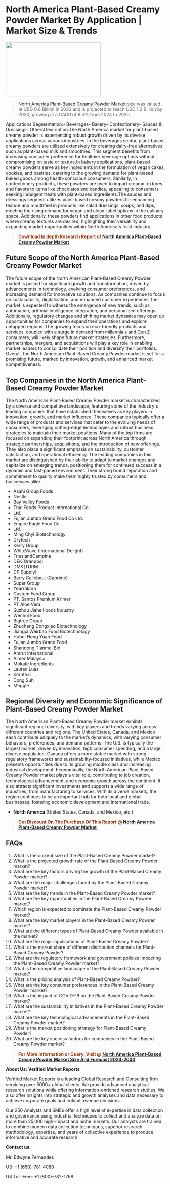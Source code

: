 <p><h1>North America Plant-Based Creamy Powder Market By Application | Market Size & Trends</h1><p><img class="aligncenter size-medium wp-image-105565" src="https://ffe5etoiles.com/wp-content/uploads/2025/01/MST7-300x171.png" alt="" width="300" height="171" /></p><blockquote><p><a href="https://www.verifiedmarketreports.com/download-sample/?rid=362772&utm_source=Github-NA&utm_medium=389" target="_blank">North America Plant-Based Creamy Powder Market</a> size was valued at USD 0.6 Billion in 2022 and is projected to reach USD 1.2 Billion by 2030, growing at a CAGR of 9.5% from 2024 to 2030.</p></blockquote>Applications Segmentation:- Beverages- Bakery- Confectionery- Sauces & Dressings- OthersDescription:The North America market for plant-based creamy powder is experiencing robust growth driven by its diverse applications across various industries. In the beverages sector, plant-based creamy powders are utilized extensively for creating dairy-free alternatives such as plant-based milk and smoothies. This segment benefits from increasing consumer preference for healthier beverage options without compromising on taste or texture.In bakery applications, plant-based creamy powders serve as key ingredients in the formulation of vegan cakes, cookies, and pastries, catering to the growing demand for plant-based baked goods among health-conscious consumers. Similarly, in confectionery products, these powders are used to impart creamy textures and flavors to items like chocolates and candies, appealing to consumers seeking indulgent treats with plant-based ingredients.The sauces and dressings segment utilizes plant-based creamy powders for enhancing texture and mouthfeel in products like salad dressings, soups, and dips, meeting the rising demand for vegan and clean-label options in the culinary space. Additionally, these powders find applications in other food products where creamy textures are desired, highlighting their versatility and expanding market opportunities within North America's food industry.</p><blockquote><p><span style="color: #993300;"><strong>Download In depth Research Report of <a href="https://www.verifiedmarketreports.com/download-sample/?rid=362772&utm_source=Github-NA&utm_medium=389">North America Plant-Based Creamy Powder Market</a></strong></span></p></blockquote><h2>Future Scope of the North America Plant-Based Creamy Powder Market</h2><p>The future scope of the North American Plant-Based Creamy Powder market is poised for significant growth and transformation, driven by advancements in technology, evolving consumer preferences, and increasing demand for innovative solutions. As companies continue to focus on sustainability, digitalization, and enhanced customer experiences, the market is expected to witness the emergence of new trends, such as automation, artificial intelligence integration, and personalized offerings. Additionally, regulatory changes and shifting market dynamics may open up opportunities for companies to expand their operations and explore untapped regions. The growing focus on eco-friendly products and services, coupled with a surge in demand from millennials and Gen Z consumers, will likely shape future market strategies. Furthermore, partnerships, mergers, and acquisitions will play a key role in enabling market leaders to consolidate their position and diversify their portfolios. Overall, the North American Plant-Based Creamy Powder market is set for a promising future, marked by innovation, growth, and enhanced market competitiveness.</p><h2>Top Companies in the North America Plant-Based Creamy Powder Market</h2><p>The North American Plant-Based Creamy Powder market is characterized by a diverse and competitive landscape, featuring some of the industry's leading companies that have established themselves as key players in innovation, growth, and market influence. These companies typically offer a wide range of products and services that cater to the evolving needs of consumers, leveraging cutting-edge technologies and robust business strategies to maintain their market positions. Many of the top firms are focused on expanding their footprint across North America through strategic partnerships, acquisitions, and the introduction of new offerings. They also place a significant emphasis on sustainability, customer satisfaction, and operational efficiency. The leading companies in this market are distinguished by their ability to adapt to market changes and capitalize on emerging trends, positioning them for continued success in a dynamic and fast-paced environment. Their strong brand reputation and commitment to quality make them highly trusted by consumers and businesses alike.</p><p><ul><li>Asahi Group Foods </li><li> Nestle </li><li> Bay Valley Foods </li><li> Thai Foods Product International Co. </li><li> Ltd. </li><li> Fujian Jumbo Grand Food Co Ltd. </li><li> Empire Eagle Food Co. </li><li> Ltd. </li><li> Ming Chyi Biotechnology </li><li> Drytech </li><li> Kerry Group </li><li> WhiteWave (International Delight) </li><li> FrieslandCampina </li><li> DEK(Grandos) </li><li> DMK(TURM </li><li> DP Supply) </li><li> Barry Callebaut (Caprimo) </li><li> Super Group </li><li> Yearrakarn </li><li> Custom Food Group </li><li> PT. Santos Premium Krimer </li><li> PT Aloe Vera </li><li> Suzhou Jiahe Foods Industry </li><li> Wenhui Food </li><li> Bigtree Group </li><li> Zhucheng Dongxiao Biotechnology </li><li> Jiangxi Weirbao Food Biotechnology </li><li> Hubei Hong Yuan Food </li><li> Fujian Jumbo Grand Food </li><li> Shandong Tianmei Bio </li><li> Amrut International </li><li> Almer Malaysia </li><li> Mokate Ingredients </li><li> Lautan Luas </li><li> Kornthai </li><li> Dong Suh </li><li> Meggle</li></ul></p><h2>Regional Diversity and Economic Significance of Plant-Based Creamy Powder Market</h2><p>The North American Plant-Based Creamy Powder market exhibits significant regional diversity, with key players and trends varying across different countries and regions. The United States, Canada, and Mexico each contribute uniquely to the market’s dynamics, with varying consumer behaviors, preferences, and demand patterns. The U.S. is typically the largest market, driven by innovation, high consumer spending, and a large, diverse population. Canada offers a more stable market with strong regulatory frameworks and sustainability-focused initiatives, while Mexico presents opportunities due to its growing middle class and increasing industrial development. Economically, the North American Plant-Based Creamy Powder market plays a vital role, contributing to job creation, technological advancement, and economic growth across the continent. It also attracts significant investments and supports a wide range of industries, from manufacturing to services. With its diverse markets, the region continues to be an important hub for both local and global businesses, fostering economic development and international trade.</p><ul> <li><strong>North America</strong> (United States, Canada, and Mexico, etc.)</li></ul><blockquote><p><span style="color: #993300;"><strong>Get Discount On The Purchase Of This Report @ <a href="https://www.verifiedmarketreports.com/ask-for-discount/?rid=362772&utm_source=Github-NA&utm_medium=389">North America Plant-Based Creamy Powder Market</a></strong></span></p></blockquote><h2>FAQs</h2><p><ol> <li>What is the current size of the Plant-Based Creamy Powder market?</div><div></li> <li>What is the projected growth rate of the Plant-Based Creamy Powder market?</div><div></li> <li>What are the key factors driving the growth of the Plant-Based Creamy Powder market?</div><div></li> <li>What are the major challenges faced by the Plant-Based Creamy Powder market?</div><div></li> <li>What are the key trends in the Plant-Based Creamy Powder market?</div><div></li> <li>What are the key opportunities in the Plant-Based Creamy Powder market?</div><div></li> <li>Which region is expected to dominate the Plant-Based Creamy Powder market?</div><div></li> <li>What are the key market players in the Plant-Based Creamy Powder market?</div><div></li> <li>What are the different types of Plant-Based Creamy Powder available in the market?</div><div></li> <li>What are the major applications of Plant-Based Creamy Powder?</div><div></li> <li>What is the market share of different distribution channels for Plant-Based Creamy Powder?</div><div></li> <li>What are the regulatory framework and government policies impacting the Plant-Based Creamy Powder market?</div><div></li> <li>What is the competitive landscape of the Plant-Based Creamy Powder market?</div><div></li> <li>What is the pricing analysis of Plant-Based Creamy Powder?</div><div></li> <li>What are the key consumer preferences in the Plant-Based Creamy Powder market?</div><div></li> <li>What is the impact of COVID-19 on the Plant-Based Creamy Powder market?</div><div></li> <li>What are the sustainability initiatives in the Plant-Based Creamy Powder market?</div><div></li> <li>What are the key technological advancements in the Plant-Based Creamy Powder market?</div><div></li> <li>What is the market positioning strategy for Plant-Based Creamy Powder?</div><div></li> <li>What are the key success factors for companies in the Plant-Based Creamy Powder market?</div><div></li></ol></p><blockquote><p><span style="color: #993300;"><strong>For More Information or Query, Visit @ <a href="https://www.verifiedmarketreports.com/product/plant-based-creamy-powder-market/">North America Plant-Based Creamy Powder Market Size And Forecast 2024-2030</a></strong></span></p></blockquote><p><strong>About Us: Verified Market Reports</strong></p><p>Verified Market Reports is a leading Global Research and Consulting firm servicing over 5000+ global clients. We provide advanced analytical research solutions while offering information-enriched research studies. We also offer insights into strategic and growth analyses and data necessary to achieve corporate goals and critical revenue decisions.</p><p>Our 250 Analysts and SMEs offer a high level of expertise in data collection and governance using industrial techniques to collect and analyze data on more than 25,000 high-impact and niche markets. Our analysts are trained to combine modern data collection techniques, superior research methodology, expertise, and years of collective experience to produce informative and accurate research.</p><p><strong>Contact us:</strong></p><p>Mr. Edwyne Fernandes</p><p>US: +1 (650)-781-4080</p><p>US Toll-Free: +1 (800)-782-1768</p>

